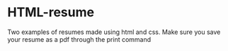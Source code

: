 # HTML-resume

Two examples of resumes made using html and css. Make sure you save your resume as a pdf through the print command
